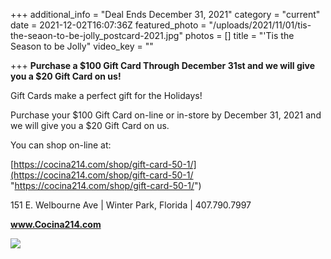 +++
additional_info = "Deal Ends December 31, 2021"
category = "current"
date = 2021-12-02T16:07:36Z
featured_photo = "/uploads/2021/11/01/tis-the-seaon-to-be-jolly_postcard-2021.jpg"
photos = []
title = "'Tis the Season to be Jolly"
video_key = ""

+++
**Purchase a $100 Gift Card Through December 31st and we will give you a $20 Gift Card on us!**

Gift Cards make a perfect gift for the Holidays!

Purchase your $100 Gift Card on-line or in-store by December 31, 2021 and we will give you a $20 Gift Card on us.

You can shop on-line at:

[https://cocina214.com/shop/gift-card-50-1/](https://cocina214.com/shop/gift-card-50-1/ "https://cocina214.com/shop/gift-card-50-1/")

151 E. Welbourne Ave | Winter Park, Florida | 407.790.7997

**www.Cocina214.com**

![](/uploads/2021/11/01/tis-the-seaon-to-be-jolly_postcard-2021.jpg)